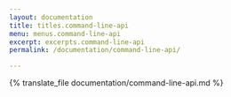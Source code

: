 ```yaml
---
layout: documentation
title: titles.command-line-api
menu: menus.command-line-api
excerpt: excerpts.command-line-api
permalink: /documentation/command-line-api/

---
```

{% translate_file documentation/command-line-api.md %}
